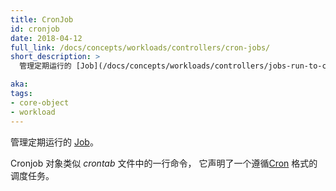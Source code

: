 ```yaml
---
title: CronJob
id: cronjob
date: 2018-04-12
full_link: /docs/concepts/workloads/controllers/cron-jobs/
short_description: >
  管理定期运行的 [Job](/docs/concepts/workloads/controllers/jobs-run-to-completion/)。

aka: 
tags:
- core-object
- workload
---
```


<!--
---
title: CronJob
id: cronjob
date: 2018-04-12
full_link: /docs/concepts/workloads/controllers/cron-jobs/
short_description: >
  Manages a [Job](/docs/concepts/workloads/controllers/jobs-run-to-completion/) that runs on a periodic schedule.

aka: 
tags:
- core-object
- workload
---
-->

<!--
 Manages a [Job](/docs/concepts/workloads/controllers/jobs-run-to-completion/) that runs on a periodic schedule.
-->

 管理定期运行的 [Job](/docs/concepts/workloads/controllers/jobs-run-to-completion/)。

<!--more--> 

<!--
Similar to a line in a *crontab* file, a Cronjob object specifies a schedule using the [Cron](https://en.wikipedia.org/wiki/Cron) format.
-->

Cronjob 对象类似 *crontab* 文件中的一行命令， 它声明了一个遵循[Cron](https://en.wikipedia.org/wiki/Cron) 格式的调度任务。
